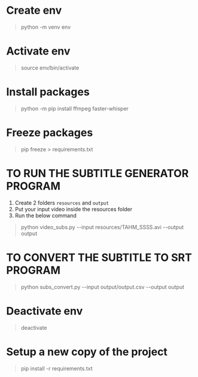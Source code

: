 # Create env
> python -m venv env

# Activate env
> source env/bin/activate

# Install packages
> python -m pip install ffmpeg faster-whisper

# Freeze packages
> pip freeze > requirements.txt

# TO RUN THE SUBTITLE GENERATOR PROGRAM
1. Create 2 folders
`resources` and `output`
2. Put your input video inside the resources folder
3. Run the below command
> python video_subs.py --input resources/TAHM_SSSS.avi --output output

# TO CONVERT THE SUBTITLE TO SRT PROGRAM
> python subs_convert.py --input output/output.csv --output output

# Deactivate env
> deactivate

# Setup a new copy of the project
> pip install -r requirements.txt
